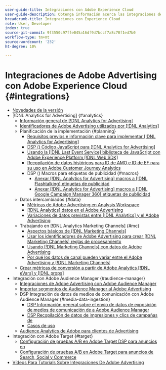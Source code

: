 ```yaml
---
user-guide-title: Integraciones con Adobe Experience Cloud
user-guide-description: Obtenga información acerca las integraciones de Advertising DSP y Advertising Search con otros productos y servicios de Adobe Experience Cloud.
breadcrumb-title: Integraciones con Experience Cloud
role: User, Developer
index: true
source-git-commit: 9f3550c97ffe045a16df9d7bccf7a8c70f1ed7b0
workflow-type: tm+mt
source-wordcount: '232'
ht-degree: 10%

---
```



# Integraciones de Adobe Advertising con Adobe Experience Cloud {#integrations}

<!--  ADD LATER: and Adobe Experience Platform -->

+ [Novedades de la versión](/help/integrations/home.md)
+ [!DNL Analytics for Advertising] {#analytics}
   + [Información general de  [!DNL Analytics for Advertising]](/help/integrations/analytics/overview.md)
   + [Identificadores de Adobe Advertising utilizados por  [!DNL Analytics]](/help/integrations/analytics/ids.md)
   + Planificación de la implementación {#planning}
      + [Requisitos previos e información clave para implementar  [!DNL Analytics for Advertising]](/help/integrations/analytics/prerequisites.md)
      + [DSP () Código JavaScript para  [!DNL Analytics for Advertising]](/help/integrations/analytics/javascript.md)
      + [Usando la  [!DNL Last Event Service] biblioteca de JavaScript con Adobe Experience Platform [!DNL Web SDK]](/help/integrations/analytics/web-sdk.md)
      + [Recopilación de datos históricos para ID de AMO e ID de EF para su uso en Adobe Customer Journey Analytics](/help/integrations/analytics/rvars-to-evars.md)
      + DSP () Macros para etiquetas de publicidad {#macros}
         + [Anexar  [!DNL Analytics for Advertising] macros a [!DNL Flashtalking] etiquetas de publicidad](/help/integrations/analytics/macros-flashtalking.md)
         + [Anexar  [!DNL Analytics for Advertising] macros a [!DNL Google Campaign Manager 360] etiquetas de publicidad](/help/integrations/analytics/macros-google-campaign-manager.md)
   + Datos intercambiados {#data}
      + [Métricas de Adobe Advertising en Analysis Workspace](/help/integrations/analytics/advertising-metrics-in-analytics.md)
      + [[!DNL Analytics] datos en el Adobe Advertising](/help/integrations/analytics/analytics-data-in-advertising.md)
      + [Variaciones de datos previstas entre  [!DNL Analytics]  y el Adobe Advertising](/help/integrations/analytics/data-variances.md)
   + Trabajando en [!DNL Analytics Marketing Channels] {#mc}
      + [Aspectos básicos de  [!DNL Marketing Channels]](/help/integrations/analytics/marketing-channels/mc-overview.md)
      + [Usar los identificadores de Adobe Advertising para crear  [!DNL Marketing Channels] reglas de procesamiento](/help/integrations/analytics/marketing-channels/mc-ids.md)
      + [Usando [!DNL Marketing Channels] con datos de Adobe Advertising](/help/integrations/analytics/marketing-channels/mc-ac-data.md)
      + [Por qué los datos de canal pueden variar entre el Adobe Advertising y  [!DNL Marketing Channels]](/help/integrations/analytics/marketing-channels/mc-data-variances.md)
   + [Crear métricas de conversión a partir de Adobe Analytics [!DNL eVars] y [!DNL props]](/help/integrations/analytics/conversion-metrics-from-evars.md)
+ Integración con Adobe Audience Manager {#audience-manager}
   + [Integraciones de Adobe Advertising con Adobe Audience Manager](/help/integrations/audience-manager/overview.md)
   + [Importar segmentos de Audience Manager al Adobe Advertising](/help/integrations/audience-manager/import-audiences.md)
   + DSP Integración de datos de medios de comunicación con Adobe Audience Manager {#media-data-ingestion}
      + [DSP Información general sobre el envío de datos de exposición de medios de comunicación de a Adobe Audience Manager](/help/integrations/audience-manager/media-data-integration/overview.md)
      + [DSP Recopilación de datos de impresiones y clics de campañas de](/help/integrations/audience-manager/media-data-integration/collect.md)
      + [Casos de uso](/help/integrations/audience-manager/media-data-integration/use-cases.md)
   + [Audience Analytics de Adobe para clientes de Advertising](/help/integrations/audience-manager/audience-analytics.md)
+ Integración con Adobe Target {#target}
   + [Configuración de pruebas A/B en Adobe Target DSP para anuncios en](/help/integrations/target/ab-tests-dsp.md)
   + [Configuración de pruebas A/B en Adobe Target para anuncios de Search, Social y Commerce](/help/integrations/target/ab-tests-search.md)
+ [Vídeos Para Tutorials Sobre Integraciones De Adobe Advertising](https://experienceleague.adobe.com/docs/advertising-learn/tutorials/overview.html?lang=es)<!-- rename if the tutorials TOC structure changes -->
